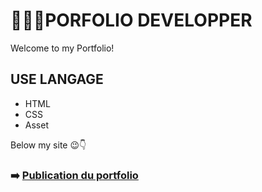 #   👩🏽‍💻​PORFOLIO DEVELOPPER 


Welcome to my Portfolio!


## USE LANGAGE

* HTML
* CSS
* Asset

Below my site ​😉​👇​

### ➡️  [Publication du portfolio](https://diarah-zr.github.io/Mon-porfolio-/)